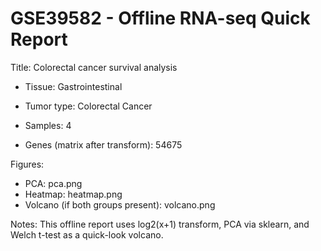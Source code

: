 # GSE39582 - Offline RNA-seq Quick Report

Title: Colorectal cancer survival analysis

- Tissue: Gastrointestinal

- Tumor type: Colorectal Cancer

- Samples: 4

- Genes (matrix after transform): 54675

Figures:

- PCA: pca.png
- Heatmap: heatmap.png
- Volcano (if both groups present): volcano.png

Notes: This offline report uses log2(x+1) transform, PCA via sklearn, and Welch t-test as a quick-look volcano.
